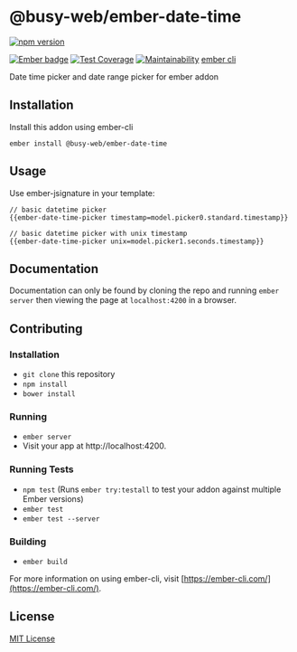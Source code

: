 @busy-web/ember-date-time
==============================================================================

[![npm version](https://badge.fury.io/js/%40busy-web%2Fember-date-time.svg)](https://badge.fury.io/js/%40busy-web%2Fember-date-time)
<!--[![Build Status](https://travis-ci.org/busy-web/ember-date-time.svg?branch=master)](https://travis-ci.org/busy-web/ember-date-time)
[![Ember Observer Score](https://emberobserver.com/badges/busy-web/ember-date-time.svg)](https://emberobserver.com/addons/busy-web/ember-date-time) -->
[![Ember badge][ember-badge]][embadge]
[![Test Coverage](https://api.codeclimate.com/v1/badges/33200deefc810162f315/test_coverage)](https://codeclimate.com/repos/5a34307eeeb19e02d300012d/test_coverage)
[![Maintainability](https://api.codeclimate.com/v1/badges/33200deefc810162f315/maintainability)](https://codeclimate.com/repos/5a34307eeeb19e02d300012d/maintainability)
[ember cli](https://ember-cli.com/)

Date time picker and date range picker for ember addon

Installation
------------------------------------------------------------------------------

Install this addon using ember-cli
```
ember install @busy-web/ember-date-time
```

Usage
------------------------------------------------------------------------------

Use ember-jsignature in your template:
```
// basic datetime picker
{{ember-date-time-picker timestamp=model.picker0.standard.timestamp}}

// basic datetime picker with unix timestamp
{{ember-date-time-picker unix=model.picker1.seconds.timestamp}}
```

Documentation
------------------------------------------------------------------------------

Documentation can only be found by cloning the repo and running `ember server`
then viewing the page at `localhost:4200` in a browser.


Contributing
------------------------------------------------------------------------------

### Installation

* `git clone` this repository
* `npm install`
* `bower install`

### Running

* `ember server`
* Visit your app at http://localhost:4200.

### Running Tests

* `npm test` (Runs `ember try:testall` to test your addon against multiple Ember versions)
* `ember test`
* `ember test --server`

### Building

* `ember build`

For more information on using ember-cli, visit [https://ember-cli.com/](https://ember-cli.com/).


License
------------------------------------------------------------------------------

[MIT License](https://opensource.org/licenses/mit-license.php)

[embadge]: http://embadge.io/
[ember-badge]: http://embadge.io/v1/badge.svg?start=2.16.2
